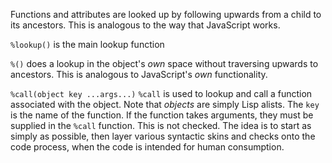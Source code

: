 Functions and attributes are looked up by following upwards from a child to its ancestors.  This is  analogous to the way that JavaScript works.

`%lookup()` is the main lookup function

`%()` does a lookup in the object's *own* space without traversing upwards to ancestors.  This is analogous to JavaScript's *own* functionality.

`%call(object key ...args...)` `%call` is used to lookup and call a function associated with the object.  Note that *objects* are simply Lisp alists.  The `key` is the name of the function.  If the function takes arguments, they must be supplied in the `%call` function.  This is not checked.  The idea is to start as simply as possible, then layer various syntactic skins and checks onto the code process, when the code is intended for human consumption.